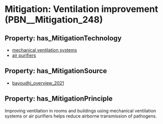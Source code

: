 # Mitigation: __Ventilation improvement__ (PBN__Mitigation_248)

## Property: has_MitigationTechnology

* [mechanical ventilation systems](../Technology/PBN__Technology_1013)
* [air purifiers](../Technology/PBN__Technology_138)

## Property: has_MitigationSource

* [bayoudhi_overview_2021](../Article/PBN__Article_204)

## Property: has_MitigationPrinciple

Improving ventilation in rooms and buildings using mechanical ventilation systems or air purifiers helps reduce airborne transmission of pathogens.

